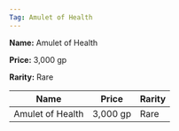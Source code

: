 ```yaml
---
Tag: Amulet of Health
---
```


**Name:** Amulet of Health

**Price:** 3,000 gp

**Rarity:** Rare

| Name     | Price     | Rarity     |
| -------- | --------- | ---------- |
| Amulet of Health | 3,000 gp | Rare |
